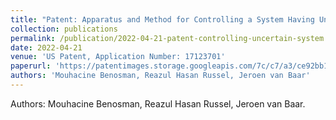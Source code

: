 ```yaml
---
title: "Patent: Apparatus and Method for Controlling a System Having Uncertainties in its Dynamics"
collection: publications
permalink: /publication/2022-04-21-patent-controlling-uncertain-system
date: 2022-04-21
venue: 'US Patent, Application Number: 17123701'
paperurl: 'https://patentimages.storage.googleapis.com/7c/c7/a3/ce92bb14884dd0/US20220121188A1.pdf'
authors: 'Mouhacine Benosman, Reazul Hasan Russel, Jeroen van Baar'
---
```

Authors: Mouhacine Benosman, Reazul Hasan Russel, Jeroen van Baar.
